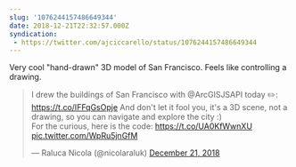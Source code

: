 ```yaml
---
slug: '1076244157486649344'
date: 2018-12-21T22:32:57.000Z
syndication:
 - https://twitter.com/ajciccarello/status/1076244157486649344
---
```


Very cool "hand-drawn" 3D model of San Francisco. Feels like controlling a drawing. <blockquote class="twitter-tweet"><p lang="en" dir="ltr">I drew the buildings of San Francisco with @ArcGISJSAPI today ✏️: <a href="https://t.co/IFFqGsOpje">https://t.co/IFFqGsOpje</a> And don&#39;t let it fool you, it&#39;s a 3D scene, not a drawing, so you can navigate and explore the city :)<br>For the curious, here is the code: <a href="https://t.co/UA0KfWwnXU">https://t.co/UA0KfWwnXU</a> <a href="https://t.co/WpRu5jnGfM">pic.twitter.com/WpRu5jnGfM</a></p>&mdash; Raluca Nicola (@nicolaraluk) <a href="https://twitter.com/nicolaraluk/status/1076193678283231232?ref_src=twsrc%5Etfw">December 21, 2018</a></blockquote>


<script async src="https://platform.twitter.com/widgets.js" charset="utf-8"></script>
